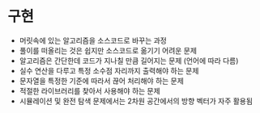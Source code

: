 # 구현
- 머릿속에 있는 알고리즘을 소스코드로 바꾸는 과정
- 풀이를 떠올리는 것은 쉽지만 소스코드로 옮기기 어려운 문제
- 알고리즘은 간단한데 코드가 지나칠 만큼 길어지는 문제 (언어에 따라 다름)
- 실수 연산을 다루고 특정 소수점 자리까지 출력해야 하는 문제
- 문자열을 특정한 기준에 따라서 끊어 처리해야 하는 문제
- 적절한 라이브러리를 찾아서 사용해야 하는 문제
- 시뮬레이션 및 완전 탐색 문제에서는 2차원 공간에서의 방향 벡터가 자주 활용됨
